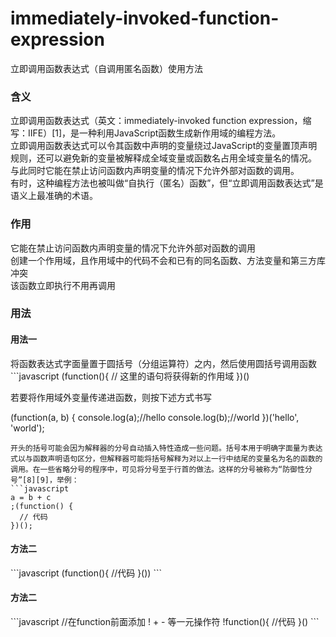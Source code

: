 # immediately-invoked-function-expression
立即调用函数表达式（自调用匿名函数）使用方法
<h3>含义</h3>
立即调用函数表达式（英文：immediately-invoked function expression，缩写：IIFE）[1]，是一种利用JavaScript函数生成新作用域的编程方法。<br>
立即调用函数表达式可以令其函数中声明的变量绕过JavaScript的变量置顶声明规则，还可以避免新的变量被解释成全域变量或函数名占用全域变量名的情况。<br>
与此同时它能在禁止访问函数内声明变量的情况下允许外部对函数的调用。<br>
有时，这种编程方法也被叫做“自执行（匿名）函数”，但“立即调用函数表达式”是语义上最准确的术语。<br>
<h3>作用</h3>
它能在禁止访问函数内声明变量的情况下允许外部对函数的调用<br>
创建一个作用域，且作用域中的代码不会和已有的同名函数、方法变量和第三方库冲突<br>
该函数立即执行不用再调用
<h3>用法</h3>
<h4>用法一</h4>
将函数表达式字面量置于圆括号（分组运算符）之内，然后使用圆括号调用函数
```javascript
(function(){
   // 这里的语句将获得新的作用域
})()

若要将作用域外变量传递进函数，则按下述方式书写

(function(a, b) {
  console.log(a);//hello
  console.log(b);//world
})('hello', 'world');
```
开头的括号可能会因为解释器的分号自动插入特性造成一些问题。括号本用于明确字面量为表达式以与函数声明语句区分，但解释器可能将括号解释为对以上一行中结尾的变量名为名的函数的调用。在一些省略分号的程序中，可见将分号至于行首的做法。这样的分号被称为“防御性分号”[8][9]，举例：
```javascript
a = b + c
;(function() {
  // 代码
})();
```
<h4>方法二</h4>
```javascript
(function(){
//代码
}())
```
<h4>方法二</h4>
```javascript
//在function前面添加 ! + - 等一元操作符
!function(){
//代码
}()
```









